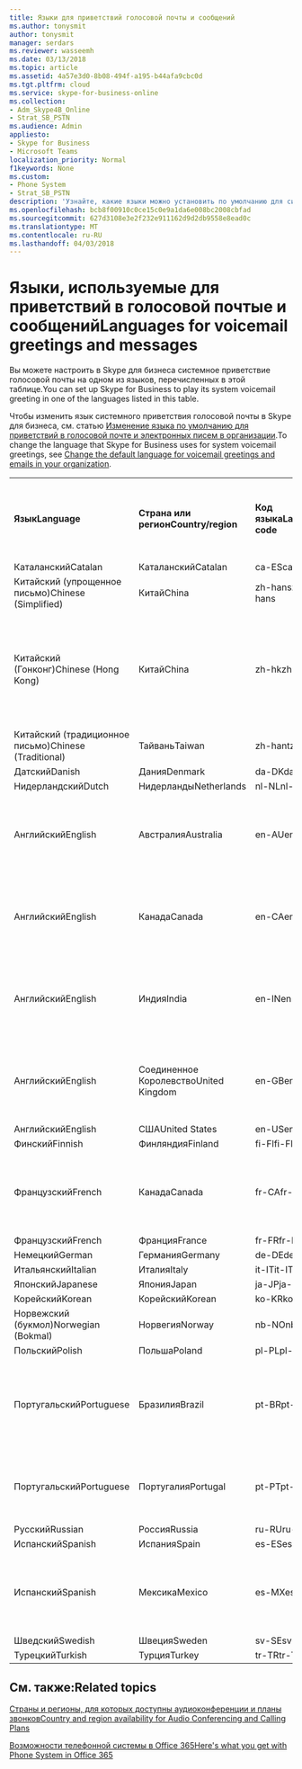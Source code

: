 ```yaml
---
title: Языки для приветствий голосовой почты и сообщений
ms.author: tonysmit
author: tonysmit
manager: serdars
ms.reviewer: wasseemh
ms.date: 03/13/2018
ms.topic: article
ms.assetid: 4a57e3d0-8b08-494f-a195-b44afa9cbc0d
ms.tgt.pltfrm: cloud
ms.service: skype-for-business-online
ms.collection:
- Adm_Skype4B_Online
- Strat_SB_PSTN
ms.audience: Admin
appliesto:
- Skype for Business
- Microsoft Teams
localization_priority: Normal
f1keywords: None
ms.custom:
- Phone System
- Strat_SB_PSTN
description: 'Узнайте, какие языки можно установить по умолчанию для системных сообщений в Skype для бизнеса. '
ms.openlocfilehash: bcb8f00910c0ce15c0e9a1da6e008bc2008cbfad
ms.sourcegitcommit: 627d3108e3e2f232e911162d9d2db9558e8ead0c
ms.translationtype: MT
ms.contentlocale: ru-RU
ms.lasthandoff: 04/03/2018
---
```

# <a name="languages-for-voicemail-greetings-and-messages"></a><span data-ttu-id="6e8d6-103">Языки, используемые для приветствий в голосовой почтые и сообщений</span><span class="sxs-lookup"><span data-stu-id="6e8d6-103">Languages for voicemail greetings and messages</span></span>

<span data-ttu-id="6e8d6-104">Вы можете настроить в Skype для бизнеса системное приветствие голосовой почты на одном из языков, перечисленных в этой таблице.</span><span class="sxs-lookup"><span data-stu-id="6e8d6-104">You can set up Skype for Business to play its system voicemail greeting in one of the languages listed in this table.</span></span>
  
<span data-ttu-id="6e8d6-105">Чтобы изменить язык системного приветствия голосовой почты в Skype для бизнеса, см. статью [Изменение языка по умолчанию для приветствий в голосовой почте и электронных писем в организации](change-the-default-language-for-greetings-and-emails.md).</span><span class="sxs-lookup"><span data-stu-id="6e8d6-105">To change the language that Skype for Business uses for system voicemail greetings, see [Change the default language for voicemail greetings and emails in your organization](change-the-default-language-for-greetings-and-emails.md).</span></span>
  
|||||||
|:-----|:-----|:-----|:-----|:-----|:-----|
|<span data-ttu-id="6e8d6-106">**Язык**</span><span class="sxs-lookup"><span data-stu-id="6e8d6-106">**Language**</span></span> <br/> |<span data-ttu-id="6e8d6-107">**Страна или регион**</span><span class="sxs-lookup"><span data-stu-id="6e8d6-107">**Country/region**</span></span> <br/> |<span data-ttu-id="6e8d6-108">**Код языка**</span><span class="sxs-lookup"><span data-stu-id="6e8d6-108">**Language code**</span></span> <br/> |<span data-ttu-id="6e8d6-109">**Доступен ли пользователям для просмотра в эл. почте?**</span><span class="sxs-lookup"><span data-stu-id="6e8d6-109">**Available for a user to see it in email?**</span></span> <br/> |<span data-ttu-id="6e8d6-110">**Доступен ли при звонке пользователя?**</span><span class="sxs-lookup"><span data-stu-id="6e8d6-110">**Available when the user calls in?**</span></span> <br/> |<span data-ttu-id="6e8d6-111">**Доступно ли транскрибирование?**</span><span class="sxs-lookup"><span data-stu-id="6e8d6-111">**Transcription available?**</span></span> <br/> |
|<span data-ttu-id="6e8d6-112">Каталанский</span><span class="sxs-lookup"><span data-stu-id="6e8d6-112">Catalan</span></span>  <br/> |<span data-ttu-id="6e8d6-113">Каталанский</span><span class="sxs-lookup"><span data-stu-id="6e8d6-113">Catalan</span></span>  <br/> |<span data-ttu-id="6e8d6-114">ca-ES</span><span class="sxs-lookup"><span data-stu-id="6e8d6-114">ca-ES</span></span>  <br/> |<span data-ttu-id="6e8d6-115">Да</span><span class="sxs-lookup"><span data-stu-id="6e8d6-115">Yes</span></span>  <br/> |<span data-ttu-id="6e8d6-116">Да</span><span class="sxs-lookup"><span data-stu-id="6e8d6-116">Yes</span></span>  <br/> |<span data-ttu-id="6e8d6-117">Нет</span><span class="sxs-lookup"><span data-stu-id="6e8d6-117">No</span></span>  <br/> |
|<span data-ttu-id="6e8d6-118">Китайский (упрощенное письмо)</span><span class="sxs-lookup"><span data-stu-id="6e8d6-118">Chinese (Simplified)</span></span>  <br/> |<span data-ttu-id="6e8d6-119">Китай</span><span class="sxs-lookup"><span data-stu-id="6e8d6-119">China</span></span>  <br/> |<span data-ttu-id="6e8d6-120">zh-hans</span><span class="sxs-lookup"><span data-stu-id="6e8d6-120">zh-hans</span></span>  <br/> |<span data-ttu-id="6e8d6-121">Да</span><span class="sxs-lookup"><span data-stu-id="6e8d6-121">Yes</span></span>  <br/> |<span data-ttu-id="6e8d6-122">Да</span><span class="sxs-lookup"><span data-stu-id="6e8d6-122">Yes</span></span>  <br/> |<span data-ttu-id="6e8d6-123">Да</span><span class="sxs-lookup"><span data-stu-id="6e8d6-123">Yes</span></span>  <br/> |
|<span data-ttu-id="6e8d6-124">Китайский (Гонконг)</span><span class="sxs-lookup"><span data-stu-id="6e8d6-124">Chinese (Hong Kong)</span></span>  <br/> |<span data-ttu-id="6e8d6-125">Китай</span><span class="sxs-lookup"><span data-stu-id="6e8d6-125">China</span></span>  <br/> |<span data-ttu-id="6e8d6-126">zh-hk</span><span class="sxs-lookup"><span data-stu-id="6e8d6-126">zh-hk</span></span>  <br/> |<span data-ttu-id="6e8d6-127">Да, но используется китайский (традиционное письмо) — zh-hant.</span><span class="sxs-lookup"><span data-stu-id="6e8d6-127">Yes, but Chinese (Traditional) (zh-hant) is used.</span></span>  <br/> | <span data-ttu-id="6e8d6-128">Да</span><span class="sxs-lookup"><span data-stu-id="6e8d6-128">Yes</span></span> <br/> |<span data-ttu-id="6e8d6-129">Да, но используется китайский, (традиционное письмо) — (zh-hant).</span><span class="sxs-lookup"><span data-stu-id="6e8d6-129">Yes, but Chinese (Traditional) (zh-hant) is used.</span></span>  <br/> |
|<span data-ttu-id="6e8d6-130">Китайский (традиционное письмо)</span><span class="sxs-lookup"><span data-stu-id="6e8d6-130">Chinese (Traditional)</span></span>  <br/> |<span data-ttu-id="6e8d6-131">Тайвань</span><span class="sxs-lookup"><span data-stu-id="6e8d6-131">Taiwan</span></span>  <br/> |<span data-ttu-id="6e8d6-132">zh-hant</span><span class="sxs-lookup"><span data-stu-id="6e8d6-132">zh-hant</span></span>  <br/> |<span data-ttu-id="6e8d6-133">Да</span><span class="sxs-lookup"><span data-stu-id="6e8d6-133">Yes</span></span>  <br/> |<span data-ttu-id="6e8d6-134">Да</span><span class="sxs-lookup"><span data-stu-id="6e8d6-134">Yes</span></span>  <br/> |<span data-ttu-id="6e8d6-135">Нет</span><span class="sxs-lookup"><span data-stu-id="6e8d6-135">No</span></span>  <br/> |
|<span data-ttu-id="6e8d6-136">Датский</span><span class="sxs-lookup"><span data-stu-id="6e8d6-136">Danish</span></span>  <br/> |<span data-ttu-id="6e8d6-137">Дания</span><span class="sxs-lookup"><span data-stu-id="6e8d6-137">Denmark</span></span>  <br/> |<span data-ttu-id="6e8d6-138">da-DK</span><span class="sxs-lookup"><span data-stu-id="6e8d6-138">da-DK</span></span>  <br/> |<span data-ttu-id="6e8d6-139">Да</span><span class="sxs-lookup"><span data-stu-id="6e8d6-139">Yes</span></span>  <br/> |<span data-ttu-id="6e8d6-140">Да</span><span class="sxs-lookup"><span data-stu-id="6e8d6-140">Yes</span></span>  <br/> |<span data-ttu-id="6e8d6-141">Нет</span><span class="sxs-lookup"><span data-stu-id="6e8d6-141">No</span></span>  <br/> |
|<span data-ttu-id="6e8d6-142">Нидерландский</span><span class="sxs-lookup"><span data-stu-id="6e8d6-142">Dutch</span></span>  <br/> |<span data-ttu-id="6e8d6-143">Нидерланды</span><span class="sxs-lookup"><span data-stu-id="6e8d6-143">Netherlands</span></span>  <br/> |<span data-ttu-id="6e8d6-144">nl-NL</span><span class="sxs-lookup"><span data-stu-id="6e8d6-144">nl-NL</span></span>  <br/> |<span data-ttu-id="6e8d6-145">Да</span><span class="sxs-lookup"><span data-stu-id="6e8d6-145">Yes</span></span>  <br/> |<span data-ttu-id="6e8d6-146">Да</span><span class="sxs-lookup"><span data-stu-id="6e8d6-146">Yes</span></span>  <br/> |<span data-ttu-id="6e8d6-147">Нет</span><span class="sxs-lookup"><span data-stu-id="6e8d6-147">No</span></span>  <br/> |
|<span data-ttu-id="6e8d6-148">Английский</span><span class="sxs-lookup"><span data-stu-id="6e8d6-148">English</span></span>  <br/> |<span data-ttu-id="6e8d6-149">Австралия</span><span class="sxs-lookup"><span data-stu-id="6e8d6-149">Australia</span></span>  <br/> |<span data-ttu-id="6e8d6-150">en-AU</span><span class="sxs-lookup"><span data-stu-id="6e8d6-150">en-AU</span></span>  <br/> |<span data-ttu-id="6e8d6-151">Да, но используется английский (США) — en-US.</span><span class="sxs-lookup"><span data-stu-id="6e8d6-151">Yes, but US English (en-US) is used.</span></span>  <br/> |<span data-ttu-id="6e8d6-152">Да</span><span class="sxs-lookup"><span data-stu-id="6e8d6-152">Yes</span></span>  <br/> |<span data-ttu-id="6e8d6-153">Да, но используется английский, (США) — (en-US).</span><span class="sxs-lookup"><span data-stu-id="6e8d6-153">Yes, but US English (en-US) is used.</span></span>  <br/> |
|<span data-ttu-id="6e8d6-154">Английский</span><span class="sxs-lookup"><span data-stu-id="6e8d6-154">English</span></span>  <br/> |<span data-ttu-id="6e8d6-155">Канада</span><span class="sxs-lookup"><span data-stu-id="6e8d6-155">Canada</span></span>  <br/> |<span data-ttu-id="6e8d6-156">en-CA</span><span class="sxs-lookup"><span data-stu-id="6e8d6-156">en-CA</span></span>  <br/> |<span data-ttu-id="6e8d6-157">Да, но используется английский, (США) — (en-US).</span><span class="sxs-lookup"><span data-stu-id="6e8d6-157">Yes, but US English (en-US) is used.</span></span>  <br/> |<span data-ttu-id="6e8d6-158">Да</span><span class="sxs-lookup"><span data-stu-id="6e8d6-158">Yes</span></span>  <br/> |<span data-ttu-id="6e8d6-159">Да, но используется английский, (США) — (en-US).</span><span class="sxs-lookup"><span data-stu-id="6e8d6-159">Yes, but US English (en-US) is used.</span></span>  <br/> |
|<span data-ttu-id="6e8d6-160">Английский</span><span class="sxs-lookup"><span data-stu-id="6e8d6-160">English</span></span>  <br/> |<span data-ttu-id="6e8d6-161">Индия</span><span class="sxs-lookup"><span data-stu-id="6e8d6-161">India</span></span>  <br/> |<span data-ttu-id="6e8d6-162">en-IN</span><span class="sxs-lookup"><span data-stu-id="6e8d6-162">en-IN</span></span>  <br/> |<span data-ttu-id="6e8d6-163">Да, но используется английский, (США) — (en-US).</span><span class="sxs-lookup"><span data-stu-id="6e8d6-163">Yes, but US English (en-US) is used.</span></span>  <br/> |<span data-ttu-id="6e8d6-164">Да</span><span class="sxs-lookup"><span data-stu-id="6e8d6-164">Yes</span></span>  <br/> |<span data-ttu-id="6e8d6-165">Да, но используется английский, (США) — (en-US).</span><span class="sxs-lookup"><span data-stu-id="6e8d6-165">Yes, but US English (en-US) is used.</span></span>  <br/> |
|<span data-ttu-id="6e8d6-166">Английский</span><span class="sxs-lookup"><span data-stu-id="6e8d6-166">English</span></span>  <br/> |<span data-ttu-id="6e8d6-167">Соединенное Королевство</span><span class="sxs-lookup"><span data-stu-id="6e8d6-167">United Kingdom</span></span>  <br/> |<span data-ttu-id="6e8d6-168">en-GB</span><span class="sxs-lookup"><span data-stu-id="6e8d6-168">en-GB</span></span>  <br/> |<span data-ttu-id="6e8d6-169">Да, но используется английский, (США) — (en-US).</span><span class="sxs-lookup"><span data-stu-id="6e8d6-169">Yes, but US English (en-US) is used.</span></span>  <br/> |<span data-ttu-id="6e8d6-170">Да</span><span class="sxs-lookup"><span data-stu-id="6e8d6-170">Yes</span></span>  <br/> |<span data-ttu-id="6e8d6-171">Да, но используется английский, (США) — (en-US).</span><span class="sxs-lookup"><span data-stu-id="6e8d6-171">Yes, but US English (en-US) is used.</span></span>  <br/> |
|<span data-ttu-id="6e8d6-172">Английский</span><span class="sxs-lookup"><span data-stu-id="6e8d6-172">English</span></span>  <br/> |<span data-ttu-id="6e8d6-173">США</span><span class="sxs-lookup"><span data-stu-id="6e8d6-173">United States</span></span>  <br/> |<span data-ttu-id="6e8d6-174">en-US</span><span class="sxs-lookup"><span data-stu-id="6e8d6-174">en-US</span></span>  <br/> |<span data-ttu-id="6e8d6-175">Да</span><span class="sxs-lookup"><span data-stu-id="6e8d6-175">Yes</span></span>  <br/> |<span data-ttu-id="6e8d6-176">Да</span><span class="sxs-lookup"><span data-stu-id="6e8d6-176">Yes</span></span>  <br/> |<span data-ttu-id="6e8d6-177">Да</span><span class="sxs-lookup"><span data-stu-id="6e8d6-177">Yes</span></span>  <br/> |
|<span data-ttu-id="6e8d6-178">Финский</span><span class="sxs-lookup"><span data-stu-id="6e8d6-178">Finnish</span></span>  <br/> |<span data-ttu-id="6e8d6-179">Финляндия</span><span class="sxs-lookup"><span data-stu-id="6e8d6-179">Finland</span></span>  <br/> |<span data-ttu-id="6e8d6-180">fi-Fl</span><span class="sxs-lookup"><span data-stu-id="6e8d6-180">fi-Fl</span></span>  <br/> |<span data-ttu-id="6e8d6-181">Да</span><span class="sxs-lookup"><span data-stu-id="6e8d6-181">Yes</span></span>  <br/> |<span data-ttu-id="6e8d6-182">Да</span><span class="sxs-lookup"><span data-stu-id="6e8d6-182">Yes</span></span>  <br/> |<span data-ttu-id="6e8d6-183">Нет</span><span class="sxs-lookup"><span data-stu-id="6e8d6-183">No</span></span>  <br/> |
|<span data-ttu-id="6e8d6-184">Французский</span><span class="sxs-lookup"><span data-stu-id="6e8d6-184">French</span></span>  <br/> |<span data-ttu-id="6e8d6-185">Канада</span><span class="sxs-lookup"><span data-stu-id="6e8d6-185">Canada</span></span>  <br/> |<span data-ttu-id="6e8d6-186">fr-CA</span><span class="sxs-lookup"><span data-stu-id="6e8d6-186">fr-CA</span></span>  <br/> |<span data-ttu-id="6e8d6-187">Да, но используется французский (Франция) — fr-FR.</span><span class="sxs-lookup"><span data-stu-id="6e8d6-187">Yes, but France French (fr-FR) is used.</span></span>  <br/> |<span data-ttu-id="6e8d6-188">Да</span><span class="sxs-lookup"><span data-stu-id="6e8d6-188">Yes</span></span>  <br/> |<span data-ttu-id="6e8d6-189">Да, но используется французский, (Франция) — (fr-FR).</span><span class="sxs-lookup"><span data-stu-id="6e8d6-189">Yes, but France French (fr-FR) is used.</span></span>  <br/> |
|<span data-ttu-id="6e8d6-190">Французский</span><span class="sxs-lookup"><span data-stu-id="6e8d6-190">French</span></span>  <br/> |<span data-ttu-id="6e8d6-191">Франция</span><span class="sxs-lookup"><span data-stu-id="6e8d6-191">France</span></span>  <br/> |<span data-ttu-id="6e8d6-192">fr-FR</span><span class="sxs-lookup"><span data-stu-id="6e8d6-192">fr-FR</span></span>  <br/> |<span data-ttu-id="6e8d6-193">Да</span><span class="sxs-lookup"><span data-stu-id="6e8d6-193">Yes</span></span>  <br/> |<span data-ttu-id="6e8d6-194">Да</span><span class="sxs-lookup"><span data-stu-id="6e8d6-194">Yes</span></span>  <br/> |<span data-ttu-id="6e8d6-195">Да</span><span class="sxs-lookup"><span data-stu-id="6e8d6-195">Yes</span></span>  <br/> |
|<span data-ttu-id="6e8d6-196">Немецкий</span><span class="sxs-lookup"><span data-stu-id="6e8d6-196">German</span></span>  <br/> |<span data-ttu-id="6e8d6-197">Германия</span><span class="sxs-lookup"><span data-stu-id="6e8d6-197">Germany</span></span>  <br/> |<span data-ttu-id="6e8d6-198">de-DE</span><span class="sxs-lookup"><span data-stu-id="6e8d6-198">de-DE</span></span>  <br/> |<span data-ttu-id="6e8d6-199">Да</span><span class="sxs-lookup"><span data-stu-id="6e8d6-199">Yes</span></span>  <br/> |<span data-ttu-id="6e8d6-200">Да</span><span class="sxs-lookup"><span data-stu-id="6e8d6-200">Yes</span></span>  <br/> |<span data-ttu-id="6e8d6-201">Да</span><span class="sxs-lookup"><span data-stu-id="6e8d6-201">Yes</span></span>  <br/> |
|<span data-ttu-id="6e8d6-202">Итальянский</span><span class="sxs-lookup"><span data-stu-id="6e8d6-202">Italian</span></span>  <br/> |<span data-ttu-id="6e8d6-203">Италия</span><span class="sxs-lookup"><span data-stu-id="6e8d6-203">Italy</span></span>  <br/> |<span data-ttu-id="6e8d6-204">it-IT</span><span class="sxs-lookup"><span data-stu-id="6e8d6-204">it-IT</span></span>  <br/> |<span data-ttu-id="6e8d6-205">Да</span><span class="sxs-lookup"><span data-stu-id="6e8d6-205">Yes</span></span>  <br/> |<span data-ttu-id="6e8d6-206">Да</span><span class="sxs-lookup"><span data-stu-id="6e8d6-206">Yes</span></span>  <br/> |<span data-ttu-id="6e8d6-207">Да</span><span class="sxs-lookup"><span data-stu-id="6e8d6-207">Yes</span></span>  <br/> |
|<span data-ttu-id="6e8d6-208">Японский</span><span class="sxs-lookup"><span data-stu-id="6e8d6-208">Japanese</span></span>  <br/> |<span data-ttu-id="6e8d6-209">Япония</span><span class="sxs-lookup"><span data-stu-id="6e8d6-209">Japan</span></span>  <br/> |<span data-ttu-id="6e8d6-210">ja-JP</span><span class="sxs-lookup"><span data-stu-id="6e8d6-210">ja-JP</span></span>  <br/> |<span data-ttu-id="6e8d6-211">Да</span><span class="sxs-lookup"><span data-stu-id="6e8d6-211">Yes</span></span>  <br/> |<span data-ttu-id="6e8d6-212">Да</span><span class="sxs-lookup"><span data-stu-id="6e8d6-212">Yes</span></span>  <br/> |<span data-ttu-id="6e8d6-213">Нет</span><span class="sxs-lookup"><span data-stu-id="6e8d6-213">No</span></span>  <br/> |
|<span data-ttu-id="6e8d6-214">Корейский</span><span class="sxs-lookup"><span data-stu-id="6e8d6-214">Korean</span></span>  <br/> |<span data-ttu-id="6e8d6-215">Корейский</span><span class="sxs-lookup"><span data-stu-id="6e8d6-215">Korean</span></span>  <br/> |<span data-ttu-id="6e8d6-216">ko-KR</span><span class="sxs-lookup"><span data-stu-id="6e8d6-216">ko-KR</span></span>  <br/> |<span data-ttu-id="6e8d6-217">Да</span><span class="sxs-lookup"><span data-stu-id="6e8d6-217">Yes</span></span>  <br/> |<span data-ttu-id="6e8d6-218">Да</span><span class="sxs-lookup"><span data-stu-id="6e8d6-218">Yes</span></span>  <br/> |<span data-ttu-id="6e8d6-219">Нет</span><span class="sxs-lookup"><span data-stu-id="6e8d6-219">No</span></span>  <br/> |
|<span data-ttu-id="6e8d6-220">Норвежский (букмол)</span><span class="sxs-lookup"><span data-stu-id="6e8d6-220">Norwegian (Bokmal)</span></span>  <br/> |<span data-ttu-id="6e8d6-221">Норвегия</span><span class="sxs-lookup"><span data-stu-id="6e8d6-221">Norway</span></span>  <br/> |<span data-ttu-id="6e8d6-222">nb-NO</span><span class="sxs-lookup"><span data-stu-id="6e8d6-222">nb-NO</span></span>  <br/> |<span data-ttu-id="6e8d6-223">Да</span><span class="sxs-lookup"><span data-stu-id="6e8d6-223">Yes</span></span>  <br/> |<span data-ttu-id="6e8d6-224">Да</span><span class="sxs-lookup"><span data-stu-id="6e8d6-224">Yes</span></span>  <br/> |<span data-ttu-id="6e8d6-225">Нет</span><span class="sxs-lookup"><span data-stu-id="6e8d6-225">No</span></span>  <br/> |
|<span data-ttu-id="6e8d6-226">Польский</span><span class="sxs-lookup"><span data-stu-id="6e8d6-226">Polish</span></span>  <br/> |<span data-ttu-id="6e8d6-227">Польша</span><span class="sxs-lookup"><span data-stu-id="6e8d6-227">Poland</span></span>  <br/> |<span data-ttu-id="6e8d6-228">pl-PL</span><span class="sxs-lookup"><span data-stu-id="6e8d6-228">pl-PL</span></span>  <br/> |<span data-ttu-id="6e8d6-229">Да</span><span class="sxs-lookup"><span data-stu-id="6e8d6-229">Yes</span></span>  <br/> | <span data-ttu-id="6e8d6-230">Да</span><span class="sxs-lookup"><span data-stu-id="6e8d6-230">Yes</span></span> <br/> |<span data-ttu-id="6e8d6-231">Нет</span><span class="sxs-lookup"><span data-stu-id="6e8d6-231">No</span></span>  <br/> |
|<span data-ttu-id="6e8d6-232">Португальский</span><span class="sxs-lookup"><span data-stu-id="6e8d6-232">Portuguese</span></span>  <br/> |<span data-ttu-id="6e8d6-233">Бразилия</span><span class="sxs-lookup"><span data-stu-id="6e8d6-233">Brazil</span></span>  <br/> |<span data-ttu-id="6e8d6-234">pt-BR</span><span class="sxs-lookup"><span data-stu-id="6e8d6-234">pt-BR</span></span>  <br/> |<span data-ttu-id="6e8d6-235">Да, но используется португальский (Португалия) — pt-PT.</span><span class="sxs-lookup"><span data-stu-id="6e8d6-235">Yes, but Portugal Portuguese (pt-PT) is used.</span></span>  <br/> |<span data-ttu-id="6e8d6-236">Да</span><span class="sxs-lookup"><span data-stu-id="6e8d6-236">Yes</span></span>  <br/> |<span data-ttu-id="6e8d6-237">Да</span><span class="sxs-lookup"><span data-stu-id="6e8d6-237">Yes</span></span>  <br/> |
|<span data-ttu-id="6e8d6-238">Португальский</span><span class="sxs-lookup"><span data-stu-id="6e8d6-238">Portuguese</span></span>  <br/> |<span data-ttu-id="6e8d6-239">Португалия</span><span class="sxs-lookup"><span data-stu-id="6e8d6-239">Portugal</span></span>  <br/> |<span data-ttu-id="6e8d6-240">pt-PT</span><span class="sxs-lookup"><span data-stu-id="6e8d6-240">pt-PT</span></span>  <br/> |<span data-ttu-id="6e8d6-241">Да</span><span class="sxs-lookup"><span data-stu-id="6e8d6-241">Yes</span></span>  <br/> |<span data-ttu-id="6e8d6-242">Да</span><span class="sxs-lookup"><span data-stu-id="6e8d6-242">Yes</span></span>  <br/> |<span data-ttu-id="6e8d6-243">Да, но используется португальский (Бразилия) — pt-BR.</span><span class="sxs-lookup"><span data-stu-id="6e8d6-243">Yes, but Brazil Portuguese (pt-BR) is used.</span></span>  <br/> |
|<span data-ttu-id="6e8d6-244">Русский</span><span class="sxs-lookup"><span data-stu-id="6e8d6-244">Russian</span></span>  <br/> |<span data-ttu-id="6e8d6-245">Россия</span><span class="sxs-lookup"><span data-stu-id="6e8d6-245">Russia</span></span>  <br/> |<span data-ttu-id="6e8d6-246">ru-RU</span><span class="sxs-lookup"><span data-stu-id="6e8d6-246">ru-RU</span></span>  <br/> |<span data-ttu-id="6e8d6-247">Да</span><span class="sxs-lookup"><span data-stu-id="6e8d6-247">Yes</span></span>  <br/> |<span data-ttu-id="6e8d6-248">Да</span><span class="sxs-lookup"><span data-stu-id="6e8d6-248">Yes</span></span>  <br/> |<span data-ttu-id="6e8d6-249">Нет</span><span class="sxs-lookup"><span data-stu-id="6e8d6-249">No</span></span>  <br/> |
|<span data-ttu-id="6e8d6-250">Испанский</span><span class="sxs-lookup"><span data-stu-id="6e8d6-250">Spanish</span></span>  <br/> |<span data-ttu-id="6e8d6-251">Испания</span><span class="sxs-lookup"><span data-stu-id="6e8d6-251">Spain</span></span>  <br/> |<span data-ttu-id="6e8d6-252">es-ES</span><span class="sxs-lookup"><span data-stu-id="6e8d6-252">es-ES</span></span>  <br/> |<span data-ttu-id="6e8d6-253">Да</span><span class="sxs-lookup"><span data-stu-id="6e8d6-253">Yes</span></span>  <br/> |<span data-ttu-id="6e8d6-254">Да</span><span class="sxs-lookup"><span data-stu-id="6e8d6-254">Yes</span></span>  <br/> |<span data-ttu-id="6e8d6-255">Да</span><span class="sxs-lookup"><span data-stu-id="6e8d6-255">Yes</span></span>  <br/> |
|<span data-ttu-id="6e8d6-256">Испанский</span><span class="sxs-lookup"><span data-stu-id="6e8d6-256">Spanish</span></span>  <br/> |<span data-ttu-id="6e8d6-257">Мексика</span><span class="sxs-lookup"><span data-stu-id="6e8d6-257">Mexico</span></span>  <br/> |<span data-ttu-id="6e8d6-258">es-MX</span><span class="sxs-lookup"><span data-stu-id="6e8d6-258">es-MX</span></span>  <br/> |<span data-ttu-id="6e8d6-259">Да, но используется испанский (Испания) — es-ES.</span><span class="sxs-lookup"><span data-stu-id="6e8d6-259">Yes, but Spain Spanish (es-ES) is used.</span></span>  <br/> |<span data-ttu-id="6e8d6-260">Да</span><span class="sxs-lookup"><span data-stu-id="6e8d6-260">Yes</span></span>  <br/> |<span data-ttu-id="6e8d6-261">Да, но используется испанский, (Испания) — (es-ES).</span><span class="sxs-lookup"><span data-stu-id="6e8d6-261">Yes, but Spain Spanish (es-ES) is used.</span></span>  <br/> |
|<span data-ttu-id="6e8d6-262">Шведский</span><span class="sxs-lookup"><span data-stu-id="6e8d6-262">Swedish</span></span>  <br/> |<span data-ttu-id="6e8d6-263">Швеция</span><span class="sxs-lookup"><span data-stu-id="6e8d6-263">Sweden</span></span>  <br/> |<span data-ttu-id="6e8d6-264">sv-SE</span><span class="sxs-lookup"><span data-stu-id="6e8d6-264">sv-SE</span></span>  <br/> |<span data-ttu-id="6e8d6-265">Да</span><span class="sxs-lookup"><span data-stu-id="6e8d6-265">Yes</span></span>  <br/> |<span data-ttu-id="6e8d6-266">Да</span><span class="sxs-lookup"><span data-stu-id="6e8d6-266">Yes</span></span>  <br/> |<span data-ttu-id="6e8d6-267">Нет</span><span class="sxs-lookup"><span data-stu-id="6e8d6-267">No</span></span>  <br/> |
|<span data-ttu-id="6e8d6-268">Турецкий</span><span class="sxs-lookup"><span data-stu-id="6e8d6-268">Turkish</span></span>  <br/> |<span data-ttu-id="6e8d6-269">Турция</span><span class="sxs-lookup"><span data-stu-id="6e8d6-269">Turkey</span></span>  <br/> |<span data-ttu-id="6e8d6-270">tr-TR</span><span class="sxs-lookup"><span data-stu-id="6e8d6-270">tr-TR</span></span>  <br/> |<span data-ttu-id="6e8d6-271">Да</span><span class="sxs-lookup"><span data-stu-id="6e8d6-271">Yes</span></span>  <br/> |<span data-ttu-id="6e8d6-272">Да</span><span class="sxs-lookup"><span data-stu-id="6e8d6-272">Yes</span></span>  <br/> |<span data-ttu-id="6e8d6-273">Нет</span><span class="sxs-lookup"><span data-stu-id="6e8d6-273">No</span></span>  <br/> |
   
## <a name="related-topics"></a><span data-ttu-id="6e8d6-274">См. также:</span><span class="sxs-lookup"><span data-stu-id="6e8d6-274">Related topics</span></span>
[<span data-ttu-id="6e8d6-275">Страны и регионы, для которых доступны аудиоконференции и планы звонков</span><span class="sxs-lookup"><span data-stu-id="6e8d6-275">Country and region availability for Audio Conferencing and Calling Plans</span></span>](../../country-and-region-availability-for-audio-conferencing-and-calling-plans/country-and-region-availability-for-audio-conferencing-and-calling-plans.md)

[<span data-ttu-id="6e8d6-276">Возможности телефонной системы в Office 365</span><span class="sxs-lookup"><span data-stu-id="6e8d6-276">Here's what you get with Phone System in Office 365</span></span>](../../what-is-phone-system-in-office-365/here-s-what-you-get-with-phone-system.md)
  
  
 